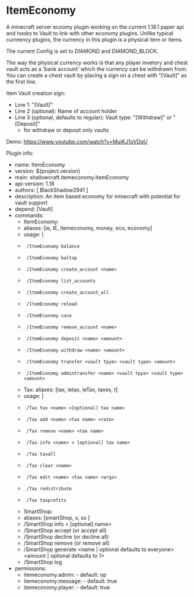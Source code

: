 # ItemEconomy

A minecraft server ecoomy plugin working on the current 1.18.1 paper api and hooks to Vault to link with other economy plugins.
Unlike typical curreency plugins, the currency in this plugin is a physical item or items.

The current Config is set to DIAMOND and DIAMOND_BLOCK.

The way the physical currency works is that any player invetory and chest vault acts as a 'bank account' which the currency can be withdrawn from. You can create a chest vault
by placing a sign on a chest with "[Vault]" as the first line.

Item Vault creation sign:
  - Line 1: "[Vault]"
  - Line 2 (optional): Name of account holder
  - Line 3 (optional, defaults to regular): Vault type: "[Withdraw]" or "[Deposit]" 
    - for withdraw or deposit only vaults

Demo: https://www.youtube.com/watch?v=MuiKJ1oVDqU

Plugin info:
  
- name: ItemEconomy
- version: ${project.version}
- main: shallowcraft.itemeconomy.ItemEconomy
- api-version: 1.18
- authors: [ BlackShadow2941 ]
- description: An item based economy for minecraft with potential for vault support
- depend: [Vault]
- commands:
  -  ItemEconomy:
    -    aliases: [ie, IE, itemeconomy, money, eco, economy]
    -    usage: |
    -      /ItemEconomy balance
    -      /ItemEconomy baltop
    -      /ItemEconomy create_account <name>
    -      /ItemEconomy list_accounts
    -      /ItemEconomy create_account_all
    -      /ItemEconomy reload
    -      /ItemEconomy save
    -      /ItemEconomy remove_account <name>
    -      /ItemEconomy deposit <name> <amount>
    -      /ItemEconomy withdraw <name> <amount>
    -      /ItemEconomy transfer <vault tpye> <vault type> <amount>
    -      /ItemEconomy admintransfer <name> <vault tpye> <vault type> <amount>
  -  Tax:
    aliases: [tax, ietax, ieTax, taxes, t]
    -    usage: |
    -      /Tax tax <name> <[optional] tax name>
    -      /Tax add <name> <tax name> <rate>
    -      /Tax remove <name> <tax name>
    -      /Tax info <name> < [optional] tax name>
    -      /Tax taxall
    -      /Tax clear <name>
    -      /Tax edit <name> <tax name> <args>
    -      /Tax redistribute
    -      /Tax taxprofits
  -  SmartShop:
    - aliases: [smartShop, s, ss ]
    - /SmartShop info < [optional] name>
    - /SmartShop accept <ordername> (or accept all)
    - /SmartShop decline <ordername> (or decline all)
    - /SmartShop remove <name> <order name> (or remove all)
    - /SmartShop generate <name | optional defaults to everyone> <amount | optional defaults to 1>
    - /SmartShop log <name>
- permissions:
    -  itemeconomy.admin:
      -    default: op
    -  itemeconomy.message:
      -    default: true
    -  itemeconomy.player:
      -    default: true

